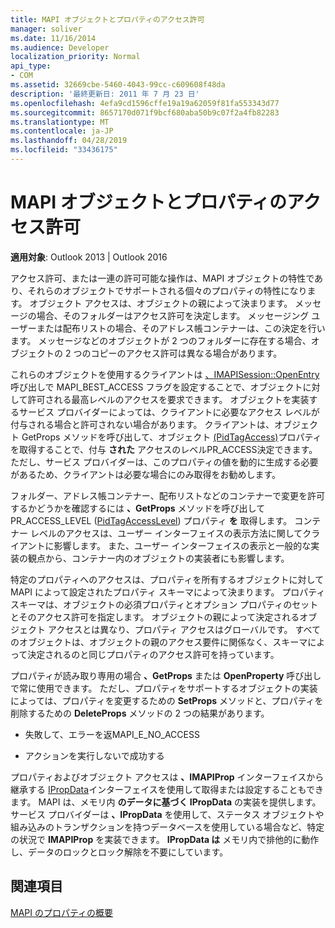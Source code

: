 ```yaml
---
title: MAPI オブジェクトとプロパティのアクセス許可
manager: soliver
ms.date: 11/16/2014
ms.audience: Developer
localization_priority: Normal
api_type:
- COM
ms.assetid: 32669cbe-5460-4043-99cc-c609608f48da
description: '最終更新日: 2011 年 7 月 23 日'
ms.openlocfilehash: 4efa9cd1596cffe19a19a62059f81fa553343d77
ms.sourcegitcommit: 8657170d071f9bcf680aba50b9c07f2a4fb82283
ms.translationtype: MT
ms.contentlocale: ja-JP
ms.lasthandoff: 04/28/2019
ms.locfileid: "33436175"
---
```

# <a name="permissions-for-mapi-objects-and-properties"></a>MAPI オブジェクトとプロパティのアクセス許可

  
  
**適用対象**: Outlook 2013 | Outlook 2016 
  
アクセス許可、または一連の許可可能な操作は、MAPI オブジェクトの特性であり、それらのオブジェクトでサポートされる個々のプロパティの特性になります。 オブジェクト アクセスは、オブジェクトの親によって決まります。 メッセージの場合、そのフォルダーはアクセス許可を決定します。 メッセージング ユーザーまたは配布リストの場合、そのアドレス帳コンテナーは、この決定を行います。 メッセージなどのオブジェクトが 2 つのフォルダーに存在する場合、オブジェクトの 2 つのコピーのアクセス許可は異なる場合があります。 
  
これらのオブジェクトを使用するクライアントは [、IMAPISession::OpenEntry](imapisession-openentry.md) 呼び出しで MAPI_BEST_ACCESS フラグを設定することで、オブジェクトに対して許可される最高レベルのアクセスを要求できます。 オブジェクトを実装するサービス プロバイダーによっては、クライアントに必要なアクセス レベルが付与される場合と許可されない場合があります。 クライアントは、オブジェクト GetProps メソッドを呼び出して、オブジェクト [(PidTagAccess)](pidtagaccess-canonical-property.md)プロパティを取得することで、付与 **された** アクセスのレベルPR_ACCESS決定できます。  ただし、サービス プロバイダーは、このプロパティの値を動的に生成する必要があるため、クライアントは必要な場合にのみ取得をお勧めします。 
  
フォルダー、アドレス帳コンテナー、配布リストなどのコンテナーで変更を許可するかどうかを確認するには **、GetProps** メソッドを呼び出して PR_ACCESS_LEVEL ([PidTagAccessLevel](pidtagaccesslevel-canonical-property.md)) プロパティ **を** 取得します。 コンテナー レベルのアクセスは、ユーザー インターフェイスの表示方法に関してクライアントに影響します。 また、ユーザー インターフェイスの表示と一般的な実装の観点から、コンテナー内のオブジェクトの実装者にも影響します。 
  
特定のプロパティへのアクセスは、プロパティを所有するオブジェクトに対して MAPI によって設定されたプロパティ スキーマによって決まります。 プロパティ スキーマは、オブジェクトの必須プロパティとオプション プロパティのセットとそのアクセス許可を指定します。 オブジェクトの親によって決定されるオブジェクト アクセスとは異なり、プロパティ アクセスはグローバルです。 すべてのオブジェクトは、オブジェクトの親のアクセス要件に関係なく、スキーマによって決定されるのと同じプロパティのアクセス許可を持っています。
  
プロパティが読み取り専用の場合 **、GetProps** または **OpenProperty** 呼び出しで常に使用できます。 ただし、プロパティをサポートするオブジェクトの実装によっては、プロパティを変更するための **SetProps** メソッドと、プロパティを削除するための **DeleteProps** メソッドの 2 つの結果があります。 
  
- 失敗して、エラーを返MAPI_E_NO_ACCESS
    
- アクションを実行しないで成功する
    
プロパティおよびオブジェクト アクセスは **、IMAPIProp** インターフェイスから継承する [IPropData](ipropdataimapiprop.md)インターフェイスを使用して取得または設定することもできます。 MAPI は、メモリ内 **のデータに基づく IPropData** の実装を提供します。 サービス プロバイダーは **、IPropData** を使用して、ステータス オブジェクトや組み込みのトランザクションを持つデータベースを使用している場合など、特定の状況で **IMAPIProp** を実装できます。 **IPropData は** メモリ内で排他的に動作し、データのロックとロック解除を不要にしています。 
  
## <a name="see-also"></a>関連項目



[MAPI のプロパティの概要](mapi-property-overview.md)

